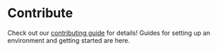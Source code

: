 # Contribute

Check out our [contributing guide](../../CONTRIBUTING.md) for details! Guides for setting up an environment and getting started are here.

